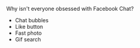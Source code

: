 Why isn't everyone obsessed with Facebook Chat?
- Chat bubbles
- Like button
- Fast photo
- Gif search
